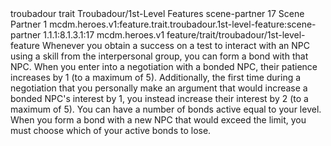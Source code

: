 <ability>
  <metadata>
    <class>troubadour</class>
    <feature_type>trait</feature_type>
    <file_dpath>Troubadour/1st-Level Features</file_dpath>
    <item_id>scene-partner</item_id>
    <item_index>17</item_index>
    <item_name>Scene Partner</item_name>
    <level>1</level>
    <scc>mcdm.heroes.v1:feature.trait.troubadour.1st-level-feature:scene-partner</scc>
    <scdc>1.1.1:8.1.3.1:17</scdc>
    <source>mcdm.heroes.v1</source>
    <type>feature/trait/troubadour/1st-level-feature</type>
  </metadata>
  <effects>
    <effect type="mundane">Whenever you obtain a success on a test to interact with an NPC using a skill from the interpersonal group, you can form a bond with that NPC. When you enter into a negotiation with a bonded NPC, their patience increases by 1 (to a maximum of 5). Additionally, the first time during a negotiation that you personally make an argument that would increase a bonded NPC&apos;s interest by 1, you instead increase their interest by 2 (to a maximum of 5).
You can have a number of bonds active equal to your level. When you form a bond with a new NPC that would exceed the limit, you must choose which of your active bonds to lose.</effect>
  </effects>
</ability>
